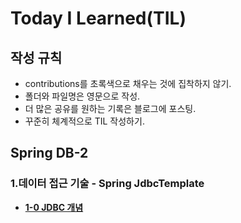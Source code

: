 # Today I Learned(TIL)

## 작성 규칙
- contributions를 초록색으로 채우는 것에 집착하지 않기.
- 폴더와 파일명은 영문으로 작성.
- 더 많은 공유를 원하는 기록은 블로그에 포스팅.
- 꾸준히 체계적으로 TIL 작성하기. 

## Spring DB-2

### 1.데이터 접근 기술 - Spring JdbcTemplate
 - [**1-0 JDBC 개념**](https://github.com/YeongJae0114/TIL/blob/main/Spring-DB-2/Spring-DB-2_1-0.md)
